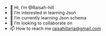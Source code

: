 - 👋 Hi, I’m @Raisah-hill
- 👀 I’m interested in learning Json 
- 🌱 I’m currently learning Json schema
- 💞️ I’m looking to collaborate on 
- 📫 How to reach me raisahillaria@gmail.com

<!---
Raisah-hill/Raisah-hill is a ✨ special ✨ repository because its `README.md` (this file) appears on your GitHub profile.
You can click the Preview link to take a look at your changes.
--->

